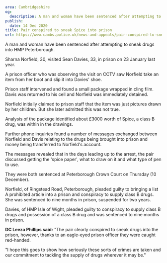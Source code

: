 ```yaml
area: Cambridgeshire
og:
  description: A man and woman have been sentenced after attempting to sneak drugs into HMP Peterborough.
publish:
  date: 14 Dec 2020
title: Pair conspired to sneak Spice into prison
url: https://www.cambs.police.uk/news-and-appeals/pair-conspired-to-sneak-spice-into-prison
```

A man and woman have been sentenced after attempting to sneak drugs into HMP Peterborough.

Sharna Norfield, 30, visited Sean Davies, 33, in prison on 23 January last year.

A prison officer who was observing the visit on CCTV saw Norfield take an item from her boot and slip it into Davies' shoe.

Prison staff intervened and found a small package wrapped in cling film. Davis was returned to his cell and Norfield was immediately detained.

Norfield initially claimed to prison staff that the item was just pictures drawn by her children. But she later admitted this was not true.

Analysis of the package identified about £3000 worth of Spice, a class B drug, was within in the drawings.

Further phone inquiries found a number of messages exchanged between Norfield and Davis relating to the drugs being brought into prison and money being transferred to Norfield's account.

The messages revealed that in the days leading up to the arrest, the pair discussed getting the 'spice paper', what to draw on it and what type of pen to use.

They were both sentenced at Peterborough Crown Court on Thursday (10 December).

Norfield, of Ringstead Road, Peterborough, pleaded guilty to bringing a list A prohibited article into a prison and conspiracy to supply class B drugs. She was sentenced to nine months in prison, suspended for two years.

Davies, of HMP Isle of Wight, pleaded guilty to conspiracy to supply class B drugs and possession of a class B drug and was sentenced to nine months in prison.

**DC Leeza Phillips said:** "The pair clearly conspired to sneak drugs into the prison, however, thanks to an eagle-eyed prison officer they were caught red-handed.

"I hope this goes to show how seriously these sorts of crimes are taken and our commitment to tackling the supply of drugs wherever it may be."
